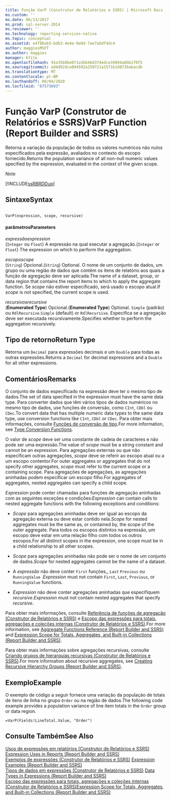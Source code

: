 ```yaml
---
title: Função VarP (Construtor de Relatórios e SSRS) | Microsoft Docs
ms.custom: ''
ms.date: 06/13/2017
ms.prod: sql-server-2014
ms.reviewer: ''
ms.technology: reporting-services-native
ms.topic: conceptual
ms.assetid: e4f86ab3-bdb3-4e4a-9a9d-7ae7abdf4dc4
author: maggiesMSFT
ms.author: maggies
manager: kfile
ms.openlocfilehash: 91e35b8be071a3bb46d374edce39894a6bb1f0f5
ms.sourcegitcommit: ad4d92dce894592a259721a1571b1d8736abacdb
ms.translationtype: MT
ms.contentlocale: pt-BR
ms.lasthandoff: 08/04/2020
ms.locfileid: "87573693"
---
```

# <a name="varp-function-report-builder-and-ssrs"></a><span data-ttu-id="c8d70-102">Função VarP (Construtor de Relatórios e SSRS)</span><span class="sxs-lookup"><span data-stu-id="c8d70-102">VarP Function (Report Builder and SSRS)</span></span>
  <span data-ttu-id="c8d70-103">Retorna a variação da população de todos os valores numéricos não nulos especificados pela expressão, avaliados no contexto do escopo fornecido.</span><span class="sxs-lookup"><span data-stu-id="c8d70-103">Returns the population variance of all non-null numeric values specified by the expression, evaluated in the context of the given scope.</span></span>  
  
> [!NOTE]  
>  [!INCLUDE[ssRBRDDup](../../includes/ssrbrddup-md.md)]  
  
## <a name="syntax"></a><span data-ttu-id="c8d70-104">Sintaxe</span><span class="sxs-lookup"><span data-stu-id="c8d70-104">Syntax</span></span>  
  
```  
  
VarP(expression, scope, recursive)  
```  
  
#### <a name="parameters"></a><span data-ttu-id="c8d70-105">parâmetros</span><span class="sxs-lookup"><span data-stu-id="c8d70-105">Parameters</span></span>  
 <span data-ttu-id="c8d70-106">*expressão*</span><span class="sxs-lookup"><span data-stu-id="c8d70-106">*expression*</span></span>  
 <span data-ttu-id="c8d70-107">(`Integer` ou `Float`) A expressão na qual executar a agregação.</span><span class="sxs-lookup"><span data-stu-id="c8d70-107">(`Integer` or `Float`) The expression on which to perform the aggregation.</span></span>  
  
 <span data-ttu-id="c8d70-108">*escopo*</span><span class="sxs-lookup"><span data-stu-id="c8d70-108">*scope*</span></span>  
 <span data-ttu-id="c8d70-109">(`String`) Opcional.</span><span class="sxs-lookup"><span data-stu-id="c8d70-109">(`String`) Optional.</span></span> <span data-ttu-id="c8d70-110">O nome de um conjunto de dados, um grupo ou uma região de dados que contém os itens de relatório aos quais a função de agregação deve ser aplicada.</span><span class="sxs-lookup"><span data-stu-id="c8d70-110">The name of a dataset, group, or data region that contains the report items to which to apply the aggregate function.</span></span> <span data-ttu-id="c8d70-111">Se *scope* não estiver especificado, será usado o escopo atual.</span><span class="sxs-lookup"><span data-stu-id="c8d70-111">If *scope* is not specified, the current scope is used.</span></span>  
  
 <span data-ttu-id="c8d70-112">*recursivos*</span><span class="sxs-lookup"><span data-stu-id="c8d70-112">*recursive*</span></span>  
 <span data-ttu-id="c8d70-113">(**Enumerated Type**) Opcional.</span><span class="sxs-lookup"><span data-stu-id="c8d70-113">(**Enumerated Type**) Optional.</span></span> <span data-ttu-id="c8d70-114">`Simple` (padrão) ou `RdlRecursive`.</span><span class="sxs-lookup"><span data-stu-id="c8d70-114">`Simple` (default) or `RdlRecursive`.</span></span> <span data-ttu-id="c8d70-115">Especifica se a agregação deve ser executada recursivamente.</span><span class="sxs-lookup"><span data-stu-id="c8d70-115">Specifies whether to perform the aggregation recursively.</span></span>  
  
## <a name="return-type"></a><span data-ttu-id="c8d70-116">Tipo de retorno</span><span class="sxs-lookup"><span data-stu-id="c8d70-116">Return Type</span></span>  
 <span data-ttu-id="c8d70-117">Retorna um `Decimal` para expressões decimais e um `Double` para todas as outras expressões.</span><span class="sxs-lookup"><span data-stu-id="c8d70-117">Returns a `Decimal` for decimal expressions and a `Double` for all other expressions.</span></span>  
  
## <a name="remarks"></a><span data-ttu-id="c8d70-118">Comentários</span><span class="sxs-lookup"><span data-stu-id="c8d70-118">Remarks</span></span>  
 <span data-ttu-id="c8d70-119">O conjunto de dados especificado na expressão deve ter o mesmo tipo de dados.</span><span class="sxs-lookup"><span data-stu-id="c8d70-119">The set of data specified in the expression must have the same data type.</span></span> <span data-ttu-id="c8d70-120">Para converter dados que têm vários tipos de dados numéricos no mesmo tipo de dados, use funções de conversão, como `CInt`, `CDbl` ou `CDec`.</span><span class="sxs-lookup"><span data-stu-id="c8d70-120">To convert data that has multiple numeric data types to the same data type, use conversion functions like `CInt`, `CDbl` or `CDec`.</span></span> <span data-ttu-id="c8d70-121">Para obter mais informações, consulte [Funções de conversão de tipo](https://go.microsoft.com/fwlink/?LinkId=96142).</span><span class="sxs-lookup"><span data-stu-id="c8d70-121">For more information, see [Type Conversion Functions](https://go.microsoft.com/fwlink/?LinkId=96142).</span></span>  
  
 <span data-ttu-id="c8d70-122">O valor de *scope* deve ser uma constante de cadeia de caracteres e não pode ser uma expressão.</span><span class="sxs-lookup"><span data-stu-id="c8d70-122">The value of *scope* must be a string constant and cannot be an expression.</span></span> <span data-ttu-id="c8d70-123">Para agregações externas ou que não especificam outras agregações, *scope* deve se referir ao escopo atual ou a um escopo contentor.</span><span class="sxs-lookup"><span data-stu-id="c8d70-123">For outer aggregates or aggregates that do not specify other aggregates, *scope* must refer to the current scope or a containing scope.</span></span> <span data-ttu-id="c8d70-124">Para agregações de agregações, as agregações aninhadas podem especificar um escopo filho.</span><span class="sxs-lookup"><span data-stu-id="c8d70-124">For aggregates of aggregates, nested aggregates can specify a child scope.</span></span>  
  
 <span data-ttu-id="c8d70-125">*Expression* pode conter chamadas para funções de agregação aninhadas com as seguintes exceções e condições:</span><span class="sxs-lookup"><span data-stu-id="c8d70-125">*Expression* can contain calls to nested aggregate functions with the following exceptions and conditions:</span></span>  
  
-   <span data-ttu-id="c8d70-126">*Scope* para agregações aninhadas deve ser igual ao escopo da agregação externa ou deve estar contido nela.</span><span class="sxs-lookup"><span data-stu-id="c8d70-126">*Scope* for nested aggregates must be the same as, or contained by, the scope of the outer aggregate.</span></span> <span data-ttu-id="c8d70-127">Para todos os escopos distintos na expressão, um escopo deve estar em uma relação filho com todos os outros escopos.</span><span class="sxs-lookup"><span data-stu-id="c8d70-127">For all distinct scopes in the expression, one scope must be in a child relationship to all other scopes.</span></span>  
  
-   <span data-ttu-id="c8d70-128">*Scope* para agregações aninhadas não pode ser o nome de um conjunto de dados.</span><span class="sxs-lookup"><span data-stu-id="c8d70-128">*Scope* for nested aggregates cannot be the name of a dataset.</span></span>  
  
-   <span data-ttu-id="c8d70-129">A *expressão* não deve conter `First` funções,, `Last` `Previous` ou `RunningValue` .</span><span class="sxs-lookup"><span data-stu-id="c8d70-129">*Expression* must not contain `First`, `Last`, `Previous`, or `RunningValue` functions.</span></span>  
  
-   <span data-ttu-id="c8d70-130">*Expression* não deve conter agregações aninhadas que especifiquem *recursive*.</span><span class="sxs-lookup"><span data-stu-id="c8d70-130">*Expression* must not contain nested aggregates that specify *recursive*.</span></span>  
  
 <span data-ttu-id="c8d70-131">Para obter mais informações, consulte [Referência de funções de agregação &#40;Construtor de Relatórios e SSRS&#41;](report-builder-functions-aggregate-functions-reference.md) e [Escopo das expressões para totais, agregações e coleções internas &#40;Construtor de Relatórios e SSRS&#41;](expression-scope-for-totals-aggregates-and-built-in-collections.md).</span><span class="sxs-lookup"><span data-stu-id="c8d70-131">For more information, see [Aggregate Functions Reference &#40;Report Builder and SSRS&#41;](report-builder-functions-aggregate-functions-reference.md) and [Expression Scope for Totals, Aggregates, and Built-in Collections &#40;Report Builder and SSRS&#41;](expression-scope-for-totals-aggregates-and-built-in-collections.md).</span></span>  
  
 <span data-ttu-id="c8d70-132">Para obter mais informações sobre agregações recursivas, consulte [Criando grupos de hierarquias recursivas &#40;Construtor de Relatórios e SSRS&#41;](creating-recursive-hierarchy-groups-report-builder-and-ssrs.md).</span><span class="sxs-lookup"><span data-stu-id="c8d70-132">For more information about recursive aggregates, see [Creating Recursive Hierarchy Groups &#40;Report Builder and SSRS&#41;](creating-recursive-hierarchy-groups-report-builder-and-ssrs.md).</span></span>  
  
## <a name="example"></a><span data-ttu-id="c8d70-133">Exemplo</span><span class="sxs-lookup"><span data-stu-id="c8d70-133">Example</span></span>  
 <span data-ttu-id="c8d70-134">O exemplo de código a seguir fornece uma variação da população de totais de itens de linha no grupo `Order` ou na região de dados.</span><span class="sxs-lookup"><span data-stu-id="c8d70-134">The following code example provides a population variance of line item totals in the `Order` group or data region.</span></span>  
  
```  
=VarP(Fields!LineTotal.Value, "Order")  
```  
  
## <a name="see-also"></a><span data-ttu-id="c8d70-135">Consulte Também</span><span class="sxs-lookup"><span data-stu-id="c8d70-135">See Also</span></span>  
 <span data-ttu-id="c8d70-136">[Usos de expressões em relatórios &#40;Construtor de Relatórios e SSRS&#41;](expression-uses-in-reports-report-builder-and-ssrs.md) </span><span class="sxs-lookup"><span data-stu-id="c8d70-136">[Expression Uses in Reports &#40;Report Builder and SSRS&#41;](expression-uses-in-reports-report-builder-and-ssrs.md) </span></span>  
 <span data-ttu-id="c8d70-137">[Exemplos de expressões &#40;Construtor de Relatórios e SSRS&#41;](expression-examples-report-builder-and-ssrs.md) </span><span class="sxs-lookup"><span data-stu-id="c8d70-137">[Expression Examples &#40;Report Builder and SSRS&#41;](expression-examples-report-builder-and-ssrs.md) </span></span>  
 <span data-ttu-id="c8d70-138">[Tipos de dados em expressões &#40;Construtor de Relatórios e SSRS&#41;](expressions-report-builder-and-ssrs.md) </span><span class="sxs-lookup"><span data-stu-id="c8d70-138">[Data Types in Expressions &#40;Report Builder and SSRS&#41;](expressions-report-builder-and-ssrs.md) </span></span>  
 [<span data-ttu-id="c8d70-139">Escopo das expressões para totais, agregações e coleções internas &#40;Construtor de Relatórios e SSRS&#41;</span><span class="sxs-lookup"><span data-stu-id="c8d70-139">Expression Scope for Totals, Aggregates, and Built-in Collections &#40;Report Builder and SSRS&#41;</span></span>](expression-scope-for-totals-aggregates-and-built-in-collections.md)  
  
  

